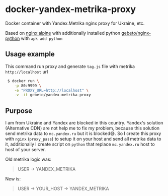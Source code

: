 # docker-yandex-metrika-proxy
Docker container with Yandex.Metrika nginx proxy for Ukraine, etc.

Based on [nginx:alpine](https://hub.docker.com/_/nginx/) with additionally installed python [gebeto/nginx-python](https://cloud.docker.com/repository/docker/gebeto/nginx-python) with `apk add python`


## Usage example
This command run proxy and generate `tag.js` file with metrika `http://localhost` url
```sh
 $ docker run \
 	-p 80:9999 \
 	-e "PROXY_URL=http://localhost" \
 	-v -it gebeto/yandex-metrika-proxy
```

## Purpose
I am from Ukraine and Yandex are blocked in this country. Yandex's solution (Alternative CDN) are not help me to fix my problem, because this solution send metrika data to `mc.yandex.ru` but it is blocked😅. So I create this proxy with `nginx` (`proxy_pass`) to setup it on your host and send all metrika data to it, additionally I create script on `python` that replace `mc.yandex.ru` host to host of your server.

Old metrika logic was:
 > USER -> YANDEX_METRIKA

New is:
 > USER -> YOUR_HOST -> YANDEX_METRIKA
